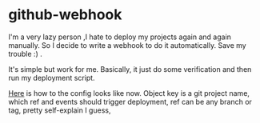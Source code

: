 # github-webhook

I'm a very lazy person ,I hate to deploy my projects again and again manually. So I decide to write a webhook to do it automatically. Save my trouble :) .

It's simple but work for me. Basically, it just do some verification and then run my deployment script.

[Here](./config.js) is how to the config looks like now. Object key is a git project name, which ref and events should trigger deployment, ref can be any branch or tag, pretty self-explain I guess, 